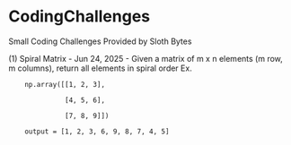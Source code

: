 # CodingChallenges
Small Coding Challenges Provided by Sloth Bytes

(1) Spiral Matrix - Jun 24, 2025
    - Given a matrix of m x n elements (m row, m columns), return all elements in spiral order
    Ex.
    
        np.array([[1, 2, 3],
        
                  [4, 5, 6],
                  
                  [7, 8, 9]])
                  
        output = [1, 2, 3, 6, 9, 8, 7, 4, 5]
